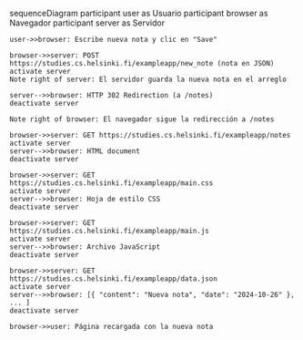 sequenceDiagram
    participant user as Usuario
    participant browser as Navegador
    participant server as Servidor

    user->>browser: Escribe nueva nota y clic en "Save"
    
    browser->>server: POST https://studies.cs.helsinki.fi/exampleapp/new_note (nota en JSON)
    activate server
    Note right of server: El servidor guarda la nueva nota en el arreglo

    server-->>browser: HTTP 302 Redirection (a /notes)
    deactivate server

    Note right of browser: El navegador sigue la redirección a /notes
    
    browser->>server: GET https://studies.cs.helsinki.fi/exampleapp/notes
    activate server
    server-->>browser: HTML document
    deactivate server

    browser->>server: GET https://studies.cs.helsinki.fi/exampleapp/main.css
    activate server
    server-->>browser: Hoja de estilo CSS
    deactivate server

    browser->>server: GET https://studies.cs.helsinki.fi/exampleapp/main.js
    activate server
    server-->>browser: Archivo JavaScript
    deactivate server

    browser->>server: GET https://studies.cs.helsinki.fi/exampleapp/data.json
    activate server
    server-->>browser: [{ "content": "Nueva nota", "date": "2024-10-26" }, ... ]
    deactivate server

    browser->>user: Página recargada con la nueva nota
